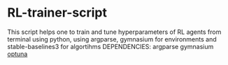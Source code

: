 # RL-trainer-script
This script helps one to train and tune hyperparameters of RL agents from terminal using python, using argparse, gymnasium for environments and stable-baselines3 for algortihms
DEPENDENCIES:
argparse
gymnasium
[optuna](https://optuna.org/)
